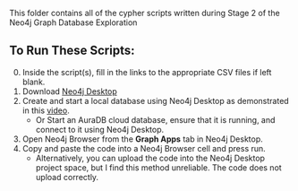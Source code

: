 This folder contains all of the cypher scripts written during Stage 2 of the Neo4j Graph Database Exploration
## To Run These Scripts:
0. Inside the script(s), fill in the links to the appropriate CSV files if left blank.
1. Download [Neo4j Desktop](https://neo4j.com/download/)
2. Create and start a local database using Neo4j Desktop as demonstrated in this [video](https://www.dropbox.com/scl/fi/l4vekjhoiz3oqql8fozh0/Neo4jDesktop.mov?rlkey=30asjugj3uq7nz61bqn5k7zvg&e=1&dl=0).
    - Or Start an AuraDB cloud database, ensure that it is running, and connect to it using Neo4j Desktop.
3. Open Neo4j Browser from the **Graph Apps** tab in Neo4j Desktop.
4. Copy and paste the code into a Neo4j Browser cell and press run.
    - Alternatively, you can upload the code into the Neo4j Desktop project space, but I find this method unreliable. The code does not upload correctly.
